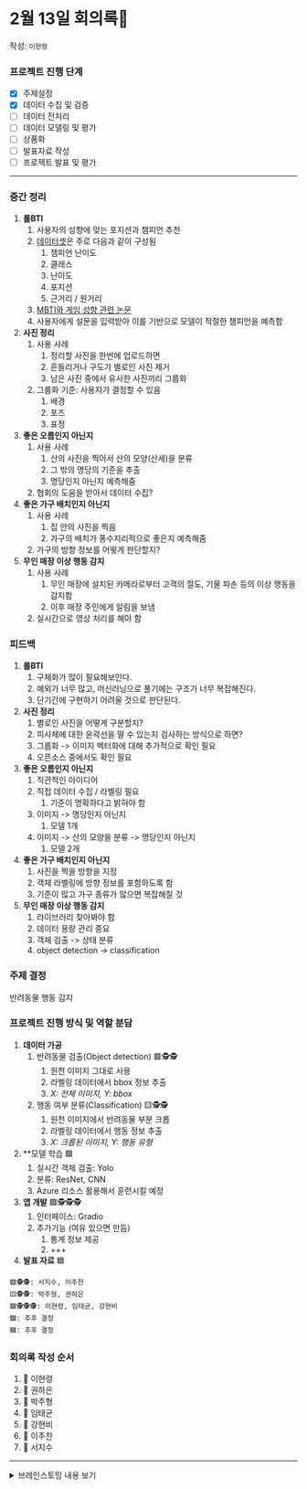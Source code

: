 # 2월 13일 회의록🐸
작성: `이현령`

### 프로젝트 진행 단계
- [x] 주제설정
- [x] 데이터 수집 및 검증
- [ ] 데이터 전처리
- [ ] 데이터 모델링 및 평가
- [ ] 상품화
- [ ] 발표자료 작성
- [ ] 프로젝트 발표 및 평가

---

### 중간 정리
1. **롤BTI**
	1. 사용자의 성향에 맞는 포지션과 챔피언 추천
	2. [데이터셋](https://www.kaggle.com/datasets/marwant1/league-of-legends-champions-2024/data)은 주로 다음과 같이 구성됨
		1. 챔피언 난이도
		2. 클래스
		3. 난이도
		4. 포지션
		5. 근거리 / 원거리
	3. [MBTI와 게임 성향 관련 논문](https://koreascience.kr/article/JAKO200908939909900.pdf)
	4. 사용자에게 설문을 입력받아 이를 기반으로 모델이 적절한 챔피언을 예측함
2. **사진 정리**
	1. 사용 사례
		1. 정리할 사진을 한번에 업로드하면
		2. 흔들리거나 구도가 별로인 사진 제거
		3. 남은 사진 중에서 유사한 사진끼리 그룹화
	2. 그룹화 기준: 사용자가 결정할 수 있음
		1. 배경
		2. 포즈
		3. 표정
3. **좋은 오름인지 아닌지**
	1. 사용 사례
		1. 산의 사진을 찍어서 산의 모양(산세)을 분류
		2. 그 밖의 명당의 기준을 추출
		3. 명당인지 아닌지 예측해줌
	2. 협회의 도움을 받아서 데이터 수집?
4. **좋은 가구 배치인지 아닌지**
	1. 사용 사례
		1. 집 안의 사진을 찍음
		2. 가구의 배치가 풍수지리적으로 좋은지 예측해줌
	2. 가구의 방향 정보를 어떻게 판단할지?
5. **무인 매장 이상 행동 감지**
	1. 사용 사례
		1. 무인 매장에 설치된 카메라로부터 고객의 절도, 기물 파손 등의 이상 행동을 감지함
		2. 이후 매장 주인에게 알림을 보냄
	2. 실시간으로 영상 처리를 해야 함
### 피드백
1. **롤BTI**
	1. 구체화가 많이 필요해보인다.
	2. 예외가 너무 많고, 머신러닝으로 풀기에는 구조가 너무 복잡해진다.
	3. 단기간에 구현하기 어려울 것으로 판단된다.
2. **사진 정리**
	1. 별로인 사진을 어떻게 구분할지?
	2. 피사체에 대한 윤곽선을 딸 수 있는지 검사하는 방식으로 하면?
	3. 그룹화 -> 이미지 벡터화에 대해 추가적으로 확인 필요
	4. 오픈소스 중에서도 확인 필요
3. **좋은 오름인지 아닌지**
	1. 직관적인 아이디어
	2. 직접 데이터 수집 / 라벨링 필요
		1. 기준이 명확하다고 밝혀야 함
	3. 이미지 -> 명당인지 아닌지
		1. 모델 1개
	4. 이미지 -> 산의 모양을 분류 -> 명당인지 아닌지
		1. 모델 2개
4. **좋은 가구 배치인지 아닌지**
	1. 사진을 찍을 방향을 지정
	2. 객체 라벨링에 방향 정보를 포함하도록 함
	3. 기준이 많고 가구 종류가 많으면 복잡해질 것
5. **무인 매장 이상 행동 감지**
	1. 라이브러리 찾아봐야 함
	2. 데이터 용량 관리 중요
	3. 객체 검출 -> 상태 분류
	4. object detection -> classification

### 주제 결정
반려동물 행동 감지

### 프로젝트 진행 방식 및 역할 분담
1. **데이터 가공**
	1. 반려동물 검출(Object detection) 🟥🕵️🕵️
		1. 원천 이미지 그대로 사용
		2. 라벨링 데이터에서 bbox 정보 추출
		3. *X: 전체 이미지, Y: bbox*
	2. 행동 여부 분류(Classification) 🟨🕵️🕵️
		1. 원천 이미지에서 반려동물 부분 크롭
		2. 라벨링 데이터에서 행동 정보 추출
		3. *X: 크롭된 이미지, Y: 행동 유형*
2. **모델 학습 🟩
	1. 실시간 객체 검출: Yolo
	2. 분류: ResNet, CNN
	3. Azure 리소스 활용해서 훈련시킬 예정
3. **앱 개발** 🟪🕵️🕵️🕵️
	1. 인터페이스: Gradio
	2. 추가기능 (여유 있으면 만듬)
		1. 통계 정보 제공
		2. +++
4. **발표 자료** 🟦
```
🟥🕵️🕵️: 서지수, 이주찬
🟨🕵️🕵️: 박주형, 권하은
🟪🕵️🕵️🕵️: 이현령, 임태균, 강현비
🟩: 추후 결정
🟦: 추후 결정
```

### 회의록 작성 순서
1. 🐸 이현령
2. 🧐 권하은
3. 🐶 박주형
4. 🦖 임태균
5. 🐝 강현비
6. 🐥 이주찬
7. 🐋 서지수

---
<details>
    <summary>브레인스토밍 내용 보기</summary>

## 브레인스토밍
> 주찬: 의견이 선착순이니 일단 '믹스견 분류'를 적어두자.  
> 현령: 적었다.  
> 주형: 하은님은 처음 들을 것 같다.  
> 주찬: (설명)  
> 하은: 괜찮은 것 같다.  
> ...  
> 주형: 
> ```
> 아이디어는 비슷한 사진들끼리 정리해 주는 기능입니다. 가능하다면 베스트 샷도 골라주는 > 기능도 있으면 좋겠어요..ㅎㅎ 핵심은 비슷한 사진의 정도를 유저가 정할 수 있는 건데요.
> 
> 제가 강아지 사진을 많이 찍는 데 비슷한 사진이 엄청 많거든요. 한번 놀러 가면 강아지 > 사진만 몇 백장 찍는데 정리하기가 너무 힘들더라고요. 예를 들면 전체 느낌은 비슷한데 얼굴 > 각도가 살짝 다른? 사진들이라 일일이 확인하면서 지워야 해서 혹시 비전으로 스레스홀드 값을 > 지정해서 할 수 있을 거 같아 제시해 봅니다.
> ```
> 주찬: 중심 객체 탐지, [삼분할법](https://steemit.com/photo/@hyeonuji/3) 참고  
> 현령: 객체 탐지 -> 학습, 또는 예측+객체탐지  
> 주찬:
> ```
> 약어 번역기
> ```
> 지수:
> ```
> 다음달 생활비 예측
> ```
> 현비:
> ```
> 멍청 비용 계산기
> ```
> 태균:
> ```
> 지표를 기준으로 미국 기준금리 예측
> ```
> 지수:
> ```
> 워셔액 어디 넣어야돼?
> 본네트 열어서 찍으면 주입구 위치를 알려줍니다.
> 엔진오일, 워셔액, 브레이크오일, 에어컨필터 정도만 하면 볼륨이 크지도 않고 작지도 않을 것 > 같은 느낌이에요
> ```
> 주형:
> ```
> 구매할 물건을 그냥 어디에 올려두면 알아서 계산 됐으면 좋겠어요
> ```
> 태균:
> ```
> 명당. 제주 오름이 진짜 명당인지 판단.
> ```
> 하은:
> ```
> 도난, 기물파손 감지, 주인에게 메시지까지!
> ```
> 지수:
> ```
> 명당 기준으로 드라이브 코스 추천, 나들이 추천
> ```
> 주찬:
> ```
> 색상 매치 추천
> ```
> 주형:
> ```
> 퍼스널 컬러 관련 주제
> ```
</details>
